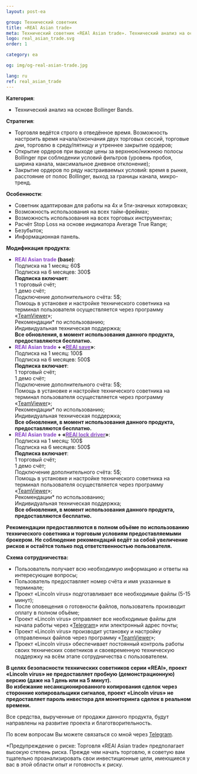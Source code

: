```yaml
---
layout: post-ea

group: Технический советник
title: «REAl Asian trade»
meta: Технический советник «REAl Asian trade». Технический анализ на основе Bollinger Bands. Все средства, вырученные от продажи данного продукта, будут направлены на развитие проекта и благотворительность.
logo: real_asian_trade.svg
order: 1

category: ea

og: img/og-real-asian-trade.jpg

lang: ru
ref: real_asian_trade
---
```


**Категория**:
  - Технический анализ на основе Bollinger Bands.

**Стратегия**:
  - Торговля ведётся строго в отведённое время. Возможность настроить время начала/окончания двух торговых сессий, торговые дни, торговлю в среду/пятницу и утреннее закрытие ордеров;
  - Открытие ордеров при выходе цены за верхнюю/нижнюю полосы Bollinger при соблюдении условий фильтров (уровень пробоя, ширина канала, максимальное дневное отклонение);
  - Закрытие ордеров по ряду настраиваемых условий: время в рынке, расстояние от полос Bollinger, выход за границы канала, микро-тренд.

**Особенности**:
  - Советник адаптирован для работы на 4х и 5ти-значных котировках;
  - Возможность использования на всех тайм-фреймах;
  - Возможность использования на всех торговых инструментах;
  - Расчёт Stop Loss на основе индикатора Average True Range;
  - Безубыток;
  - Информационная панель.

**Модификация продукта**:
  - **<span style="color:#8b4ac7">REAl Asian trade</span> (base)**:  
  Подписка на 1 месяц: 60$  
  Подписка на 6 месяцев: 300$  
  **Подписка включает**:  
  1 торговый счёт;  
  1 демо счёт;  
  Подключение дополнительного счёта: 5$;  
  Помощь в установке и настройке технического советника на терминал пользователя осуществляется через программу «<a href="https://www.teamviewer.com/ru/" target="_blank">TeamViewer</a>»;  
  Рекомендации* по использованию;  
  Индивидуальная техническая поддержка;  
  **Все обновления, в момент использования данного продукта, предоставляются бесплатно.**
  - **<span style="color:#8b4ac7">REAl Asian trade</span> + «<a href="https://lincolnvirus.com/ru/ea/real_save.html" target="_blank"><span style="color:#8b4ac7">REAl save</span></a>»**:  
  Подписка на 1 месяц: 100$  
  Подписка на 6 месяцев: 500$  
  **Подписка включает**:  
  1 торговый счёт;  
  1 демо счёт;  
  Подключение дополнительного счёта: 5$;  
  Помощь в установке и настройке технического советника на терминал пользователя осуществляется через программу «<a href="https://www.teamviewer.com/ru/" target="_blank">TeamViewer</a>»;  
  Рекомендации* по использованию;  
  Индивидуальная техническая поддержка;  
  **Все обновления, в момент использования данного продукта, предоставляются бесплатно.**
  - **<span style="color:#8b4ac7">REAl Asian trade</span> + «<a href="https://lincolnvirus.com/ru/ea/real_lock_driver.html" target="_blank"><span style="color:#8b4ac7">REAl lock driver</span></a>»**:  
  Подписка на 1 месяц: 100$  
  Подписка на 6 месяцев: 500$  
  **Подписка включает**:  
  1 торговый счёт;  
  1 демо счёт;  
  Подключение дополнительного счёта: 5$;  
  Помощь в установке и настройке технического советника на терминал пользователя осуществляется через программу «<a href="https://www.teamviewer.com/ru/" target="_blank">TeamViewer</a>»;  
  Рекомендации* по использованию;  
  Индивидуальная техническая поддержка;  
  **Все обновления, в момент использования данного продукта, предоставляются бесплатно.**
  
**Рекомендации предоставляются в полном объёме по использованию технического советника и торговым условиям предоставляемыми брокером. Не соблюдение рекомендаций ведёт за собой увеличение рисков и остаётся только под ответственностью пользователя.**
  
  **Схема сотрудничества:**  

- Пользователь получает всю необходимую информацию и ответы на интересующие вопросы;  
- Пользователь предоставляет номер счёта и имя указанные в терминале;  
- Проект «Lincoln virus» подготавливает все необходимые файлы (5-15 минут);  
- После оповещения о готовности файлов, пользователь производит оплату в полном объёме;  
- Проект «Lincoln virus» отправляет все необходимые файлы для начала работы через «<a href="https://t.me/chutkoy" target="_blank">Telegram</a>» или электронный адрес почты;  
- Проект «Lincoln virus» производит установку и настройку отправленных файлов через программу «<a href="https://www.teamviewer.com/ru/" target="_blank">TeamViewer</a>»;  
- Проект «Lincoln virus» обеспечивает постоянный контроль работы своих технических советников и своевременную техническую поддержку на всём этапе сотрудничества с пользователем.

**В целях безопасности технических советников серии «REAl», проект «Lincoln virus» не предоставляет пробную (демонстрационную) версию (даже на 1 день или на 5 минут).**  
**Во избежание несанкционированного копирования сделок через сторонние копировальщики сигналов, проект «Lincoln virus» не предоставляет пароль инвестора для мониторинга сделок в реальном времени.**

Все средства, вырученные от продажи данного продукта, будут направлены на развитие проекта и благотворительность.

По всем вопросам Вы можете связаться со мной через <a href="https://t.me/chutkoy" target="_blank">Telegram</a>.

*Предупреждение о риске: Торговля «REAl Asian trade» предполагает высокую степень риска. Прежде чем начать торговлю, я советую вам тщательно проанализировать свои инвестиционные цели, имеющиеся у вас в этой области опыт и готовность к риску.
